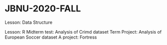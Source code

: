 # JBNU-2020-FALL

Lesson: Data Structure

Lesson: R
  Midterm test: Analysis of Crimd dataset
  Term Project: Analysis of European Soccer dataset
A project: Fortress

